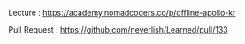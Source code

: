 Lecture : https://academy.nomadcoders.co/p/offline-apollo-kr

Pull Request : https://github.com/neverlish/Learned/pull/133
